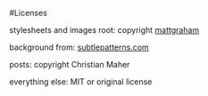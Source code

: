 #Licenses

stylesheets and images root: copyright [mattgraham](http://twitter.com/#!/michigangraham)

background from: [subtlepatterns.com](http://subtlepatterns.com/fabric-of-squares/)

posts: copyright Christian Maher

everything else: MIT or original license
